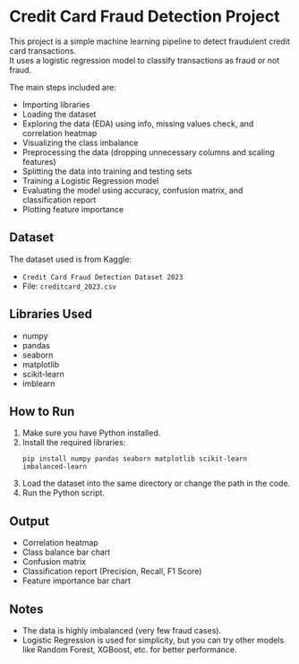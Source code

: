 ﻿# Credit Card Fraud Detection Project

This project is a simple machine learning pipeline to detect fraudulent credit card transactions.  
It uses a logistic regression model to classify transactions as fraud or not fraud.

The main steps included are:

- Importing libraries
- Loading the dataset
- Exploring the data (EDA) using info, missing values check, and correlation heatmap
- Visualizing the class imbalance
- Preprocessing the data (dropping unnecessary columns and scaling features)
- Splitting the data into training and testing sets
- Training a Logistic Regression model
- Evaluating the model using accuracy, confusion matrix, and classification report
- Plotting feature importance

## Dataset
The dataset used is from Kaggle:
- `Credit Card Fraud Detection Dataset 2023`
- File: `creditcard_2023.csv`

## Libraries Used
- numpy
- pandas
- seaborn
- matplotlib
- scikit-learn
- imblearn

## How to Run
1. Make sure you have Python installed.
2. Install the required libraries:
   ```
   pip install numpy pandas seaborn matplotlib scikit-learn imbalanced-learn
   ```
3. Load the dataset into the same directory or change the path in the code.
4. Run the Python script.

## Output
- Correlation heatmap
- Class balance bar chart
- Confusion matrix
- Classification report (Precision, Recall, F1 Score)
- Feature importance bar chart

## Notes
- The data is highly imbalanced (very few fraud cases).
- Logistic Regression is used for simplicity, but you can try other models like Random Forest, XGBoost, etc. for better performance.

